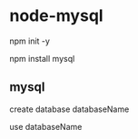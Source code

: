 # node-mysql 

npm init -y

npm install mysql

mysql 
---------

create database databaseName

use databaseName
